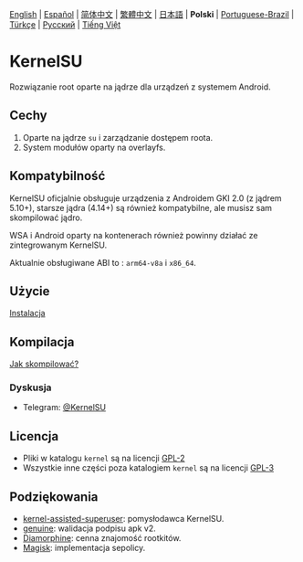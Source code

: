 [English](README.md) | [Español](README_ES.md) | [简体中文](README_CN.md) | [繁體中文](README_TW.md) | [日本語](README_JP.md) | **Polski** | [Portuguese-Brazil](README_PT-BR.md) | [Türkçe](README_TR.md) | [Русский](README_RU.md) | [Tiếng Việt](README_VI.md)

# KernelSU

Rozwiązanie root oparte na jądrze dla urządzeń z systemem Android.

## Cechy

1. Oparte na jądrze `su` i zarządzanie dostępem roota.
2. System modułów oparty na overlayfs.

## Kompatybilność

KernelSU oficjalnie obsługuje urządzenia z Androidem GKI 2.0 (z jądrem 5.10+), starsze jądra (4.14+) są również kompatybilne, ale musisz sam skompilować jądro.

WSA i Android oparty na kontenerach również powinny działać ze zintegrowanym KernelSU.

Aktualnie obsługiwane ABI to : `arm64-v8a` i `x86_64`.

## Użycie

[Instalacja](https://kernelsu.org/guide/installation.html)

## Kompilacja

[Jak skompilować?](https://kernelsu.org/guide/how-to-build.html)

### Dyskusja

- Telegram: [@KernelSU](https://t.me/KernelSU)

## Licencja

- Pliki w katalogu `kernel` są na licencji [GPL-2](https://www.gnu.org/licenses/old-licenses/gpl-2.0.en.html)
- Wszystkie inne części poza katalogiem `kernel` są na licencji [GPL-3](https://www.gnu.org/licenses/gpl-3.0.html)

## Podziękowania

- [kernel-assisted-superuser](https://git.zx2c4.com/kernel-assisted-superuser/about/): pomysłodawca KernelSU.
- [genuine](https://github.com/brevent/genuine/): walidacja podpisu apk v2.
- [Diamorphine](https://github.com/m0nad/Diamorphine): cenna znajomość rootkitów.
- [Magisk](https://github.com/topjohnwu/Magisk): implementacja sepolicy.
